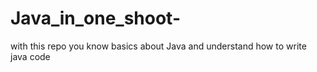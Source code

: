 # Java_in_one_shoot-
with this repo you know basics about Java and understand how to write java code
